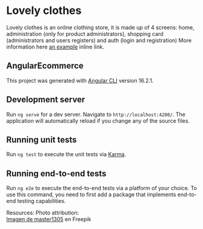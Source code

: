 # Lovely clothes
Lovely clothes is an online clothing store, it is made up of 4 screens: home, administration (only for product administrators), shopping card (administrators and users registers) and auth (login and registration)
More information here [an example](http://example.com/ "Title") inline link.

## AngularEcommerce

This project was generated with [Angular CLI](https://github.com/angular/angular-cli) version 16.2.1.

## Development server

Run `ng serve` for a dev server. Navigate to `http://localhost:4200/`. The application will automatically reload if you change any of the source files.


## Running unit tests

Run `ng test` to execute the unit tests via [Karma](https://karma-runner.github.io).

## Running end-to-end tests

Run `ng e2e` to execute the end-to-end tests via a platform of your choice. To use this command, you need to first add a package that implements end-to-end testing capabilities.

Resources:
Photo attribution:  
<a href="https://www.freepik.es/foto-gratis/mujer-rubia-belleza-silla_6606994.htm#query=fashion&position=15&from_view=keyword&track=sph&uuid=3eb844b6-13a0-407c-8b54-edefbec7edb3">Imagen de master1305</a> en Freepik